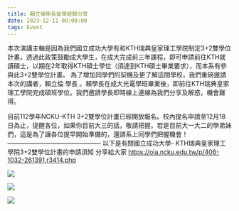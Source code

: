 ```yaml
---
title: 賴立倫學長留學經驗分享
date: 2023-12-11 00:00:00
tags: Event
---
```


本次演講主軸是因為我們國立成功大學有和KTH瑞典皇家理工學院制定3+2雙學位計畫。透過此政策鼓勵成大學生，在成大完成前三年課程，即可申請前往KTH就讀碩士，以期在2年取得KTH碩士學位（須達到KTH碩士畢業要求），而本系有參與此3+2雙學位計畫。
為了增加同學們的契機及更了解這間學校，我們重磅邀請本次的講者，賴立倫 學長 。賴學長在成大光電學班畢業後，即前往KTH瑞典皇家理工學院完成碩班學位。我們邀請學長即時線上連線為我們分享及解惑，機會難得。

目前112學年NCKU-KTH 3+2雙學位計畫已經開放報名。校內提名申請至12月18日為止，提醒各位，如果你目前大三的話，敬請把握。若是目前大一大二的學弟妹們，這是為了讓各位提早開始準備的，還請系上同學們把握機會！
———————————————
以下是有關國立成功大學- KTH瑞典皇家理工學院3+2雙學位計畫的申請須知 分享給大家
https://oia.ncku.edu.tw/p/406-1032-261391,r3414.php

![](瑞典分享海報2.jpg)

![](螢幕擷取畫面_2023-12-11_164741.png)

![](2023_12_11立倫學長大合照.png)
